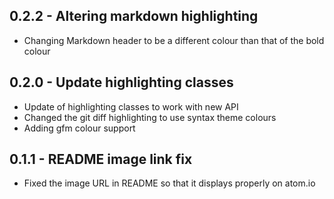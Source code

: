 ## 0.2.2 - Altering markdown highlighting
* Changing Markdown header to be a different colour than that of the bold colour

## 0.2.0 - Update highlighting classes
* Update of highlighting classes to work with new API
* Changed the git diff highlighting to use syntax theme colours
* Adding gfm colour support

## 0.1.1 - README image link fix
* Fixed the image URL in README so that it displays properly on atom.io
